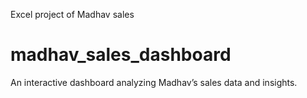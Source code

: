 Excel project of Madhav sales 
# madhav_sales_dashboard
An interactive dashboard analyzing Madhav’s sales data and insights.
